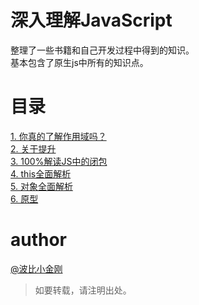 # 深入理解JavaScript

整理了一些书籍和自己开发过程中得到的知识。<br/>
基本包含了原生js中所有的知识点。

# 目录

<a href="./scope.mdown">1. 你真的了解作用域吗？</a><br/>
<a href="./hoisting.mdown">2. 关于提升</a><br/>
<a href="./closure.mdown">3. 100%解读JS中的闭包</a><br/>
<a href="./this.mdown">4. this全面解析</a><br/>
<a href="./obj.mdown">5. 对象全面解析</a><br/>
<a href="./proto.mdown">6. 原型</a><br/>

# author
<a href="https://github.com/cbbfcd">@波比小金刚</a>
> 如要转载，请注明出处。

